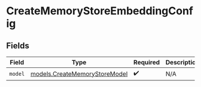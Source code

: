 # CreateMemoryStoreEmbeddingConfig


## Fields

| Field                                                                | Type                                                                 | Required                                                             | Description                                                          |
| -------------------------------------------------------------------- | -------------------------------------------------------------------- | -------------------------------------------------------------------- | -------------------------------------------------------------------- |
| `model`                                                              | [models.CreateMemoryStoreModel](../models/creatememorystoremodel.md) | :heavy_check_mark:                                                   | N/A                                                                  |